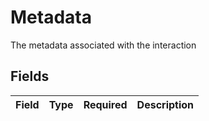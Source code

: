 # Metadata

The metadata associated with the interaction


## Fields

| Field       | Type        | Required    | Description |
| ----------- | ----------- | ----------- | ----------- |
